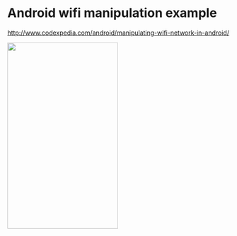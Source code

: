 # Android wifi manipulation example

http://www.codexpedia.com/android/manipulating-wifi-network-in-android/

<img src="https://github.com/codexpedia/wifi_manipulation/blob/master/captures/main.png" width="250" height="420" />
